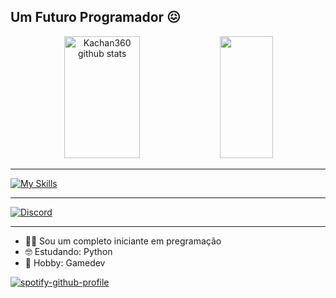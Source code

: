 ## Um Futuro Programador 😖
<div align="center">  
  <img width="49%" height="195px" src="https://github-readme-stats.vercel.app/api?username=Kachan360&show_icons=true&count_private=true&hide_border=false&theme=chartreuse-dark" alt="Kachan360 github stats" /> 
  <img width="41%" height="195px" src="https://github-readme-stats.vercel.app/api/top-langs/?username=Kachan360&layout=compact&hide_border=false&theme=chartreuse-dark" />
</div>

---

[![My Skills](https://skillicons.dev/icons?i=godot)](https://skillicons.dev)

---

[![Discord](https://img.shields.io/badge/Discord-7289DA?style=for-the-badge&logo=discord&logoColor=white)](https://discord.gg/Uw6fNZ57)

---

* 😵‍💫 Sou um completo iniciante em pregramação
* 🤓 Estudando: Python
* 🍻 Hobby: Gamedev

[![spotify-github-profile](https://spotify-github-profile.kittinanx.com/api/view?uid=5g0ooxhn7za4gchsieevjmgez&cover_image=true&theme=compact&show_offline=true&background_color=121212&interchange=true)](https://spotify-github-profile.kittinanx.com/api/view?uid=5g0ooxhn7za4gchsieevjmgez&redirect=true)
